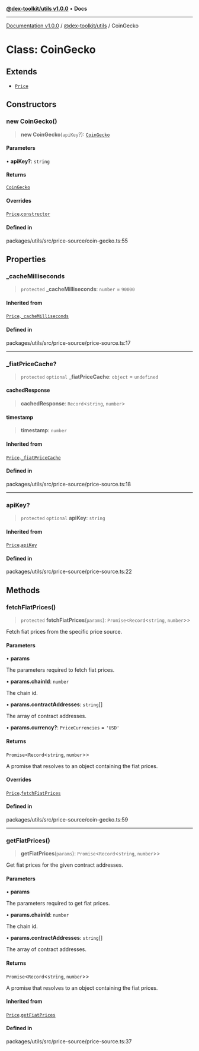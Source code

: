 [**@dex-toolkit/utils v1.0.0**](../README.md) • **Docs**

***

[Documentation v1.0.0](../../../packages.md) / [@dex-toolkit/utils](../README.md) / CoinGecko

# Class: CoinGecko

## Extends

- [`Price`](Price.md)

## Constructors

### new CoinGecko()

> **new CoinGecko**(`apiKey`?): [`CoinGecko`](CoinGecko.md)

#### Parameters

• **apiKey?**: `string`

#### Returns

[`CoinGecko`](CoinGecko.md)

#### Overrides

[`Price`](Price.md).[`constructor`](Price.md#constructors)

#### Defined in

packages/utils/src/price-source/coin-gecko.ts:55

## Properties

### \_cacheMilliseconds

> `protected` **\_cacheMilliseconds**: `number` = `90000`

#### Inherited from

[`Price`](Price.md).[`_cacheMilliseconds`](Price.md#_cachemilliseconds)

#### Defined in

packages/utils/src/price-source/price-source.ts:17

***

### \_fiatPriceCache?

> `protected` `optional` **\_fiatPriceCache**: `object` = `undefined`

#### cachedResponse

> **cachedResponse**: `Record`\<`string`, `number`\>

#### timestamp

> **timestamp**: `number`

#### Inherited from

[`Price`](Price.md).[`_fiatPriceCache`](Price.md#_fiatpricecache)

#### Defined in

packages/utils/src/price-source/price-source.ts:18

***

### apiKey?

> `protected` `optional` **apiKey**: `string`

#### Inherited from

[`Price`](Price.md).[`apiKey`](Price.md#apikey)

#### Defined in

packages/utils/src/price-source/price-source.ts:22

## Methods

### fetchFiatPrices()

> `protected` **fetchFiatPrices**(`params`): `Promise`\<`Record`\<`string`, `number`\>\>

Fetch fiat prices from the specific price source.

#### Parameters

• **params**

The parameters required to fetch fiat prices.

• **params.chainId**: `number`

The chain id.

• **params.contractAddresses**: `string`[]

The array of contract addresses.

• **params.currency?**: `PriceCurrencies` = `'USD'`

#### Returns

`Promise`\<`Record`\<`string`, `number`\>\>

A promise that resolves to an object containing the fiat prices.

#### Overrides

[`Price`](Price.md).[`fetchFiatPrices`](Price.md#fetchfiatprices)

#### Defined in

packages/utils/src/price-source/coin-gecko.ts:59

***

### getFiatPrices()

> **getFiatPrices**(`params`): `Promise`\<`Record`\<`string`, `number`\>\>

Get fiat prices for the given contract addresses.

#### Parameters

• **params**

The parameters required to get fiat prices.

• **params.chainId**: `number`

The chain id.

• **params.contractAddresses**: `string`[]

The array of contract addresses.

#### Returns

`Promise`\<`Record`\<`string`, `number`\>\>

A promise that resolves to an object containing the fiat prices.

#### Inherited from

[`Price`](Price.md).[`getFiatPrices`](Price.md#getfiatprices)

#### Defined in

packages/utils/src/price-source/price-source.ts:37
